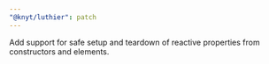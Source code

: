 ```yaml
---
"@knyt/luthier": patch
---
```


Add support for safe setup and teardown of reactive properties from constructors and elements.
